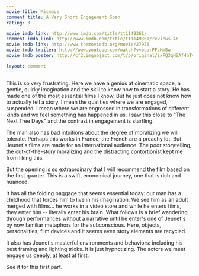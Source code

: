 ```yaml
---
movie title: Micmacs
comment title: A Very Short Engagement Span
rating: 3

movie imdb link: http://www.imdb.com/title/tt1149361/
comment imdb link: http://www.imdb.com/title/tt1149361/reviews-46
movie tmdb link: http://www.themoviedb.org/movie/27936
movie tmdb trailer: http://www.youtube.com/watch?v=buarPFzHmBw
movie tmdb poster: http://cf2.imgobject.com/t/p/original/ixFQ3qNSAf4hTvYusbHIqp6Vr9O.jpg

layout: comment
---
```


This is so very frustrating. Here we have a genius at cinematic space, a gentle, quirky imagination and the skill to know how to start a story. He has made one of the most essential films I know. But he just does not know how to actually tell a story. I mean the qualities where we are engaged, suspended. I mean where we are engrossed in transformations of different kinds and we feel something has happened in us. I saw this close to "The Next Tree Days" and the contrast in engagement is startling.

The man also has bad intuitions about the degree of moralizing we will tolerate. Perhaps this works in France; the French are a preachy lot. But Jeunet's films are made for an international audience. The poor storytelling, the out-of-the-story moralizing and the distracting contortionist kept me from liking this. 

But the opening is so extraordinary that I will recommend the film based on the first quarter. This is a swift, economical journey, one that is rich and nuanced. 

It has all the folding baggage that seems essential today: our man has a childhood that forces him to live in his imagination. We see him as an adult merged with films... he works in a video store and while he enters films, they enter him -- literally enter his brain. What follows is a brief wandering through performances without a narrative until he enter's one of Jeunet's by now familiar metaphors for the subconscious. Here, objects, personalities, film devices and it seems even story elements are recycled.

It also has Jeunet's masterful environments and behaviors: including his best framing and lighting tricks. It is just hypnotizing. The actors we meet engage us deeply, at least at first.

See it for this first part.